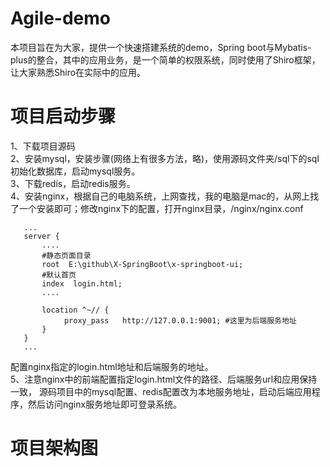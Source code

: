 Agile-demo
==
本项目旨在为大家，提供一个快速搭建系统的demo，Spring boot与Mybatis-plus的整合，其中的应用业务，是一个简单的权限系统，同时使用了Shiro框架，让大家熟悉Shiro在实际中的应用。

项目启动步骤
==
1、下载项目源码  
2、安装mysql，安装步骤(网络上有很多方法，略)，使用源码文件夹/sql下的sql初始化数据库，启动mysql服务。  
3、下载redis，启动redis服务。  
4、安装nginx，根据自己的电脑系统，上网查找，我的电脑是mac的，从网上找了一个安装即可；修改nginx下的配置，打开nginx目录，/nginx/nginx.conf

       ...
       server {
           ....
           #静态页面目录
           root  E:\github\X-SpringBoot\x-springboot-ui;
           #默认首页
           index  login.html;
           ....
           
           location ^~// {
                proxy_pass   http://127.0.0.1:9001; #这里为后端服务地址
           }
       }
       ...
配置nginx指定的login.html地址和后端服务的地址。  
5、注意nginx中的前端配置指定login.html文件的路径、后端服务url和应用保持一致，
源码项目中的mysql配置、redis配置改为本地服务地址，启动后端应用程序，然后访问nginx服务地址即可登录系统。

项目架构图
==

